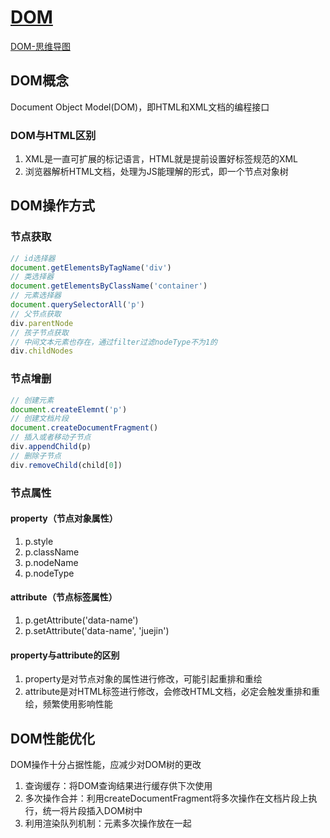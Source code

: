 # [DOM](https://developer.mozilla.org/zh-CN/docs/Learn/JavaScript/Client-side_web_APIs/Manipulating_documents)

[DOM-思维导图](./mind/02-DOM.html)

## DOM概念

Document Object Model(DOM)，即HTML和XML文档的编程接口

### DOM与HTML区别

1. XML是一直可扩展的标记语言，HTML就是提前设置好标签规范的XML
2. 浏览器解析HTML文档，处理为JS能理解的形式，即一个节点对象树

## DOM操作方式

### 节点获取

```js
// id选择器
document.getElementsByTagName('div')
// 类选择器
document.getElementsByClassName('container')
// 元素选择器
document.querySelectorAll('p')
// 父节点获取
div.parentNode
// 孩子节点获取
// 中间文本元素也存在，通过filter过滤nodeType不为1的
div.childNodes
```

### 节点增删

```js
// 创建元素
document.createElemnt('p')
// 创建文档片段
document.createDocumentFragment()
// 插入或者移动子节点
div.appendChild(p)
// 删除子节点
div.removeChild(child[0])
```

### 节点属性

#### property（节点对象属性）

1. p.style
2. p.className
3. p.nodeName
4. p.nodeType

#### attribute（节点标签属性）

1. p.getAttribute('data-name')
2. p.setAttribute('data-name', 'juejin')

#### property与attribute的区别

1. property是对节点对象的属性进行修改，可能引起重排和重绘
2. attribute是对HTML标签进行修改，会修改HTML文档，必定会触发重排和重绘，频繁使用影响性能

## DOM性能优化

DOM操作十分占据性能，应减少对DOM树的更改

1. 查询缓存：将DOM查询结果进行缓存供下次使用
2. 多次操作合并：利用createDocumentFragment将多次操作在文档片段上执行，统一将片段插入DOM树中
3. 利用渲染队列机制：元素多次操作放在一起
